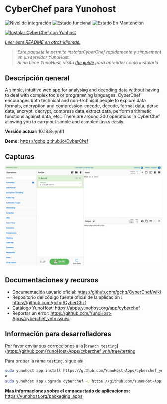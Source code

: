 <!--
Este archivo README esta generado automaticamente<https://github.com/YunoHost/apps/tree/master/tools/readme_generator>
No se debe editar a mano.
-->

# CyberChef para Yunohost

[![Nivel de integración](https://dash.yunohost.org/integration/cyberchef.svg)](https://dash.yunohost.org/appci/app/cyberchef) ![Estado funcional](https://ci-apps.yunohost.org/ci/badges/cyberchef.status.svg) ![Estado En Mantención](https://ci-apps.yunohost.org/ci/badges/cyberchef.maintain.svg)

[![Instalar CyberChef con Yunhost](https://install-app.yunohost.org/install-with-yunohost.svg)](https://install-app.yunohost.org/?app=cyberchef)

*[Leer este README en otros idiomas.](./ALL_README.md)*

> *Este paquete le permite instalarCyberChef rapidamente y simplement en un servidor YunoHost.*  
> *Si no tiene YunoHost, visita [the guide](https://yunohost.org/install) para aprender como instalarla.*

## Descripción general

A simple, intuitive web app for analysing and decoding data without having to deal with complex tools or programming languages. CyberChef encourages both technical and non-technical people to explore data formats, encryption and compression: encode, decode, format data, parse data, encrypt, decrypt, compress data, extract data, perform arithmetic functions against data, etc.. There are around 300 operations in CyberChef allowing you to carry out simple and complex tasks easily.


**Versión actual:** 10.18.8~ynh1

**Demo:** <https://gchq.github.io/CyberChef>

## Capturas

![Captura de CyberChef](./doc/screenshots/cyberchef_ynh.png)

## Documentaciones y recursos

- Documentación usuario oficial: <https://github.com/gchq/CyberChef/wiki>
- Repositorio del código fuente oficial de la aplicación : <https://github.com/gchq/CyberChef>
- Catálogo YunoHost: <https://apps.yunohost.org/app/cyberchef>
- Reportar un error: <https://github.com/YunoHost-Apps/cyberchef_ynh/issues>

## Información para desarrolladores

Por favor enviar sus correcciones a la [`branch testing`](https://github.com/YunoHost-Apps/cyberchef_ynh/tree/testing

Para probar la rama `testing`, sigue asÍ:

```bash
sudo yunohost app install https://github.com/YunoHost-Apps/cyberchef_ynh/tree/testing --debug
o
sudo yunohost app upgrade cyberchef -u https://github.com/YunoHost-Apps/cyberchef_ynh/tree/testing --debug
```

**Mas informaciones sobre el empaquetado de aplicaciones:** <https://yunohost.org/packaging_apps>
